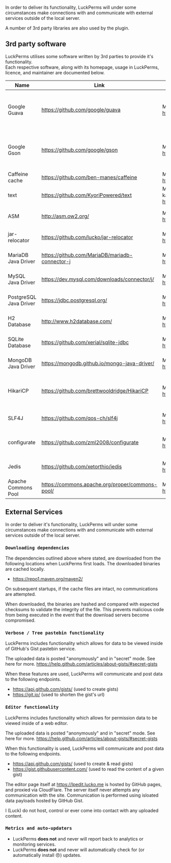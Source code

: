 In order to deliver its functionality, LuckPerms will under some circumstances make connections with and communicate with external services outside of the local server.

A number of 3rd party libraries are also used by the plugin.


## 3rd party software
LuckPerms utilises some software written by 3rd parties to provide it's functionality.   
Each respective software, along with its homepage, usage in LuckPerms, licence, and maintainer are documented below.

| Name | Link | Maintainer | Usage | License |
|------|------|------------|-------|---------|
| Google Guava | https://github.com/google/guava | Maintained by Google https://github.com/google | This is included in the jar file for *Bukkit-Legacy*, and provided by the Minecraft server on all other platforms. Provides a number of utilites used throughout the plugin | Apache License 2.0 https://github.com/google/guava/blob/master/COPYING |
| Google Gson | https://github.com/google/gson | Maintained by Google https://github.com/google | This is included in the jar file for *Bukkit-Legacy*, and provided by the Minecraft server on all other platforms. Used for reading/writing JSON data | Apache License 2.0 https://github.com/google/gson/blob/master/LICENSE |
| Caffeine cache | https://github.com/ben-manes/caffeine | Maintained by Ben Manes https://github.com/ben-manes | Downloaded at runtime. Caching utility | Apache License 2.0 https://github.com/ben-manes/caffeine/blob/master/LICENSE |
| text | https://github.com/KyoriPowered/text | Maintained by kashike/KyoriPowered https://github.com/KyoriPowered | Included in the plugin jar. Used for constructing text messages | MIT License https://github.com/KyoriPowered/text/blob/master/license.txt |
| ASM | http://asm.ow2.org/ | Maintained by OW2 https://www.ow2.org/ | Downloaded at runtime. Used to process downloaded dependencies | BSD 3-Clause License |
| jar-relocator | https://github.com/lucko/jar-relocator | Maintained by Luck (that's me!) https://github.com/lucko | Downloaded at runtime. Used to process downloaded dependencies | Apache License 2.0 https://github.com/lucko/jar-relocator/blob/master/LICENSE.txt |
| MariaDB Java Driver | https://github.com/MariaDB/mariadb-connector-j | Maintained by MariaDB https://mariadb.org/ | Downloaded at runtime if needed. Used to interact with the storage database | GNU Lesser General Public License v2.1 https://github.com/MariaDB/mariadb-connector-j/blob/master/LICENSE |
| MySQL Java Driver | https://dev.mysql.com/downloads/connector/j/ | Maintained by Oracle Corporation https://www.mysql.com/ | Downloaded at runtime if needed. Used to interact with the storage database | GNU General Public License v2.0 https://github.com/mysql/mysql-connector-j/blob/release/5.1/COPYING |
| PostgreSQL Java Driver | https://jdbc.postgresql.org/ | Maintained by PostgreSQL https://www.postgresql.org/ | Downloaded at runtime if needed. Used to interact with the storage database | BSD 2-clause License https://github.com/pgjdbc/pgjdbc/blob/master/LICENSE |
| H2 Database | http://www.h2database.com/ | Maintained by h2database https://github.com/h2database | Downloaded at runtime if needed. Used as a storage database | Mozilla Public License Version 2.0 or EPL 1.0 http://www.h2database.com/html/license.html |
| SQLite Database | https://github.com/xerial/sqlite-jdbc | Maintained by xerial https://github.com/xerial | Downloaded at runtime if needed. Used as a storage database | Apache License 2.0 https://github.com/xerial/sqlite-jdbc/blob/master/LICENSE |
| MongoDB Java Driver | https://mongodb.github.io/mongo-java-driver/ | Maintained by MongoDB https://www.mongodb.com/ | Downloaded at runtime if needed. Used to interact with the storage database | Apache License 2.0 https://github.com/mongodb/mongo-java-driver/blob/master/LICENSE.txt |
| HikariCP | https://github.com/brettwooldridge/HikariCP | Maintained by Brett Wooldridge https://github.com/brettwooldridge | Downloaded at runtime if needed. Used to manage connections with MySQL/MariaDB/PostgreSQL databases | Apache License 2.0 https://github.com/brettwooldridge/HikariCP/blob/dev/LICENSE |
| SLF4J | https://github.com/qos-ch/slf4j | Maintained by SLF4J https://www.slf4j.org/ | Downloaded at runtime if needed. Used by Hikari for logging. | MIT License https://github.com/qos-ch/slf4j/blob/master/LICENSE.txt |
| configurate | https://github.com/zml2008/configurate | Maintained by zml https://github.com/zml2008 | Downloaded at runtime if needed. Used to interact with flatfile storage types (yaml, json and hocon) | Apache License 2.0 https://github.com/zml2008/configurate/blob/master/LICENSE |
| Jedis | https://github.com/xetorthio/jedis | Maintained by Jonathan Leibiusky https://github.com/xetorthio | Downloaded at runtime if needed. Used to interact with the redis server | MIT License https://github.com/xetorthio/jedis/blob/master/LICENSE.txt |
| Apache Commons Pool | https://commons.apache.org/proper/commons-pool/ | Maintained by Apache https://www.apache.org/ | Downloaded at runtime if needed. Used by Jedis to pool Redis connections | Apache License 2.0 https://github.com/apache/commons-pool/blob/master/LICENSE.txt |

## External Services
In order to deliver it's functionality, LuckPerms will under some circumstances make connections with and communicate with external services outside of the local server.

### `Downloading dependencies`
The dependencies outlined above where stated, are downloaded from the following
locations when LuckPerms first loads. The downloaded binaries are cached locally.

- https://repo1.maven.org/maven2/

On subsequent startups, if the cache files are intact, no communications are attempted.

When downloaded, the binaries are hashed and compared with expected checksums to validate the integrity of the file. This prevents malicious code from being executed in the event that the download servers become compromised.

### `Verbose / Tree pastebin functionality`
LuckPerms includes functionality which allows for data to be viewed inside of
GitHub's Gist pastebin service.

The uploaded data is posted "anonymously" and in "secret" mode. See here for more.
https://help.github.com/articles/about-gists/#secret-gists

When these features are used, LuckPerms will communicate and post data to the following endpoints.

- https://api.github.com/gists/ (used to create gists)
- https://git.io/ (used to shorten the gist's url)

### `Editor functionality`
LuckPerms includes functionality which allows for permission data to be viewed inside of
a web editor.

The uploaded data is posted "anonymously" and in "secret" mode. See here for more.
https://help.github.com/articles/about-gists/#secret-gists

When this functionality is used, LuckPerms will communicate and post data to the following endpoints.

- https://api.github.com/gists/ (used to create & read gists)
- https://gist.githubusercontent.com/ (used to read the content of a given gist)


The editor page itself at https://lpedit.lucko.me is hosted by GitHub pages, and proxied via CloudFlare. The server itself never attempts any communication with the site. Communication is performed using isloated data payloads hosted by GitHub Gist.

I (Luck) do not host, control or ever come into contact with any uploaded content.

### `Metrics and auto-updaters`

* LuckPerms **does not** and never will report back to analytics or monitoring services.
* LuckPerms **does not** and never will automatically check for (or automatically install 😠) updates. 